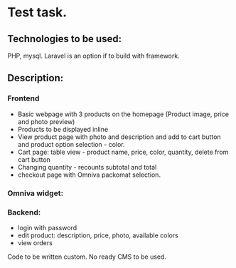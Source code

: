 # Test task.

## Technologies to be used:
PHP, mysql. Laravel is an option if to build with framework.

## Description:

### Frontend
- Basic webpage with 3 products on the homepage (Product image, price and photo preview)
- Products to be displayed inline
- View product page with photo and description and add to cart button and product option selection - color.
- Cart page: table view - product name, price, color, quantity, delete from cart button
- Changing quantity - recounts subtotal and total
- checkout page with Omniva packomat selection.

### Omniva widget:

### Backend:
- login with password
- edit product: description, price, photo, available colors
- view orders

Code to be written custom. No ready CMS to be used.
